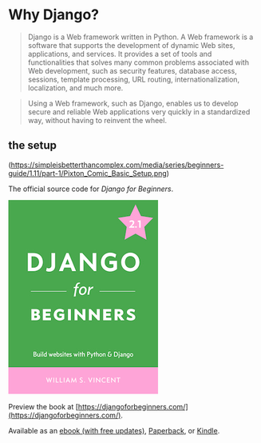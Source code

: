 # Why Django? 

> Django is a Web framework written in Python. A Web framework is a software that supports the development of dynamic Web sites, applications, and services. It provides a set of tools and functionalities that solves many common problems associated with Web development, such as security features, database access, sessions, template processing, URL routing, internationalization, localization, and much more.

> Using a Web framework, such as Django, enables us to develop secure and reliable Web applications very quickly in a standardized way, without having to reinvent the wheel.

## the setup
(https://simpleisbetterthancomplex.com/media/series/beginners-guide/1.11/part-1/Pixton_Comic_Basic_Setup.png)

The official source code for _Django for Beginners_.

![Cover](cover.jpg)

Preview the book at [https://djangoforbeginners.com/](https://djangoforbeginners.com/).

Available as an [ebook (with free updates)](https://gum.co/aFiMm), [Paperback](https://www.amazon.com/dp/1983172669/?tag=wsvincent-20), or [Kindle](https://www.amazon.com/dp/B079ZZLRRL/?tag=wsvincent-20).
